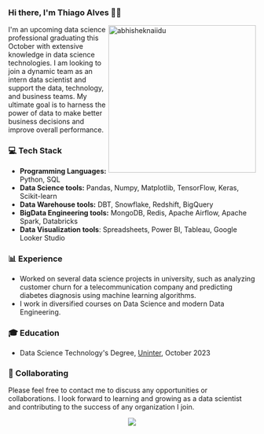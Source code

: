 ### Hi there, I'm Thiago Alves 👋🏻

<img src="https://raw.githubusercontent.com/abhisheknaiidu/abhisheknaiidu/master/code.gif" alt="abhisheknaiidu" min-width="300px" max-width="300px" width="300px" align="right" />

<p align="left">
I'm an upcoming data science professional graduating this October with extensive knowledge in data science technologies. I am looking to join a dynamic team as an intern data scientist and support the data, technology, and business teams. My ultimate goal is to harness the power of data to make better business decisions and improve overall performance.
</p>

### 💻 Tech Stack

- **Programming Languages:** Python, SQL
- **Data Science tools:** Pandas, Numpy, Matplotlib, TensorFlow, Keras, Scikit-learn
- **Data Warehouse tools:** DBT, Snowflake, Redshift, BigQuery
- **BigData Engineering tools:** MongoDB, Redis, Apache Airflow, Apache Spark, Databricks
- **Data Visualization tools**: Spreadsheets, Power BI, Tableau, Google Looker Studio

### 📊 Experience

- Worked on several data science projects in university, such as analyzing customer churn for a telecommunication company and predicting diabetes diagnosis using machine learning algorithms.
- I work in diversified courses on Data Science and modern Data Engineering.

### 🎓 Education

- Data Science Technology's Degree, [Uninter](https://www.uninter.com/), October 2023

### 🤝 Collaborating

Please feel free to contact me to discuss any opportunities or collaborations. I look forward to learning and growing as a data scientist and contributing to the success of any organization I join.


<p align="center">
<a href="https://github.com/tmabgdata/github-readme-stats">
  <img align="center" src="https://github-readme-stats.vercel.app/api/top-langs/?username=tmabgdata&show_icons=true&layout=compact&theme=dark" />
</a> 
</p>
